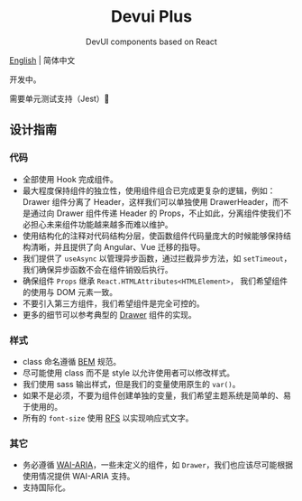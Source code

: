 <h1 align="center">Devui Plus</h1>

<p align="center">DevUI components based on React</p>

[English](README.md) | 简体中文

开发中。

需要单元测试支持（Jest）🤝

## 设计指南

### 代码

- 全部使用 Hook 完成组件。
- 最大程度保持组件的独立性，使用组件组合已完成更复杂的逻辑，例如：Drawer 组件分离了 Header，这样我们可以单独使用 DrawerHeader，而不是通过向 Drawer 组件传递 Header 的 Props，不止如此，分离组件使我们不必担心未来组件功能越来越多而难以维护。
- 使用结构化的注释对代码结构分层，使函数组件代码量庞大的时候能够保持结构清晰，并且提供了向 Angular、Vue 迁移的指导。
- 我们提供了 `useAsync` 以管理异步函数，通过拦截异步方法，如 `setTimeout`， 我们确保异步函数不会在组件销毁后执行。
- 确保组件 `Props` 继承 `React.HTMLAttributes<HTMLElement>`， 我们希望组件的使用与 DOM 元素一致。
- 不要引入第三方组件，我们希望组件是完全可控的。
- 更多的细节可以参考典型的 [Drawer](https://github.com/xiejay97/devui-plus/tree/main/ui/src/components/drawer) 组件的实现。

### 样式

- class 命名遵循 [BEM](http://getbem.com/introduction/) 规范。
- 尽可能使用 class 而不是 style 以允许使用者可以修改样式。
- 我们使用 sass 输出样式，但是我们的变量使用原生的 `var()`。
- 如果不是必须，不要为组件创建单独的变量，我们希望主题系统是简单的、易于使用的。
- 所有的 `font-size` 使用 [RFS](https://github.com/twbs/rfs#readme) 以实现响应式文字。

### 其它

- 务必遵循 [WAI-ARIA](https://www.w3.org/TR/wai-aria-practices-1.1/)，一些未定义的组件，如 `Drawer`，我们也应该尽可能根据使用情况提供 WAI-ARIA 支持。
- 支持国际化。
